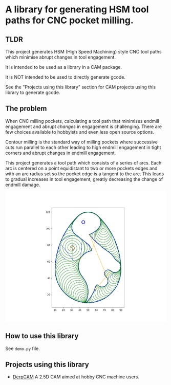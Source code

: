 # A library for generating HSM tool paths for CNC pocket milling.

## TLDR
This project generates HSM (High Speed Machining) style CNC tool paths which
minimise abrupt changes in tool engagement.

It is intended to be used as a library in a CAM package.

It is NOT intended to be used to directly generate gcode.

See the "Projects using this library" section for CAM projects using this library
to generate gcode.

## The problem
When CNC milling pockets, calculating a tool path that minimises endmill engagement
and abrupt *changes* in engagement is challenging. There are few choices available to
hobbyists and even less open source options.

Contour milling is the standard way of milling pockets where successive cuts run
parallel to each other leading to high endmill engagement in tight corners and
abrupt changes in endmill engagement.

This project generates a tool path which consists of a series of arcs. Each arc is
centered on a point equidistant to two or more pockets edges and with an arc radius
set so the pocket edge is a tangent to the arc.
This leads to gradual increases in tool engagement, greatly decreasing the change
of endmill damage.

![Example path](/images/longneck.png)

## How to use this library
See `demo.py` file.

## Projects using this library
- [DerpCAM](https://github.com/kfoltman/DerpCAM) A 2.5D CAM aimed at hobby CNC machine users.
